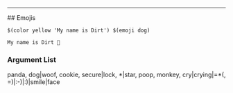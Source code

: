 <hr>
<a name="Emojis"></a>
## Emojis

`$(color yellow 'My name is Dirt') $(emoji dog)`

`My name is Dirt 🐶`

### Argument List

<p class="message">
panda, dog|woof, cookie, secure|lock, *|star,
poop, monkey, cry|crying|=*(, =)|:-)|:)|smile|face
</p>
